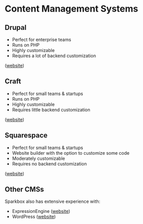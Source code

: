 # Content Management Systems

## Drupal

- Perfect for enterprise teams
- Runs on PHP
- Highly customizable
- Requires a lot of backend customization

([website](https://www.drupal.org/))

## Craft

- Perfect for small teams & startups
- Runs on PHP
- Highly customizable
- Requires little backend customization

([website](https://craftcms.com/))

## Squarespace

- Perfect for small teams & startups
- Website builder with the option to customize some code
- Moderately customizable
- Requires no backend customization

([website](https://www.squarespace.com/))

## Other CMSs

Sparkbox also has extensive experience with:

- ExpressionEngine ([website](https://expressionengine.com/))
- WordPress ([website](https://wordpress.org/))
